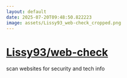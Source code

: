 ```yaml
---
layout: default
date: 2025-07-20T09:48:50.822223
image: assets/Lissy93_web-check_cropped.png
---
```


# [Lissy93/web-check](https://github.com/Lissy93/web-check)

scan websites for security and tech info
